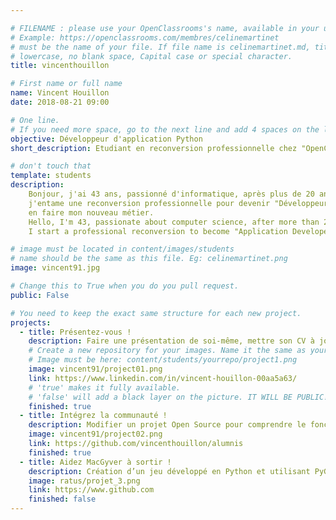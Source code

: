 ```yaml
---

# FILENAME : please use your OpenClassrooms's name, available in your url.
# Example: https://openclassrooms.com/membres/celinemartinet
# must be the name of your file. If file name is celinemartinet.md, title is celinemartinet.
# lowercase, no blank space, Capital case or special character.
title: vincenthouillon

# First name or full name
name: Vincent Houillon
date: 2018-08-21 09:00

# One line.
# If you need more space, go to the next line and add 4 spaces on the left, as in 'description'.
objective: Développeur d'application Python
short_description: Etudiant en reconversion professionnelle chez "OpenClassrooms" pour devenir "développeur d'application - Python".

# don't touch that
template: students
description:
    Bonjour, j'ai 43 ans, passionné d'informatique, après plus de 20 ans de métier dans le domaine de la maintenance bâtimentaire,
    j'entame une reconversion professionnelle pour devenir "Développeur d'application - Python". Je souhaite donc à terme pouvoir 
    en faire mon nouveau métier.
    Hello, I'm 43, passionate about computer science, after more than 20 years of work in the field of building maintenance, 
    I start a professional reconversion to become "Application Developer - Python". So I hope to eventually make my new job.

# image must be located in content/images/students
# name should be the same as this file. Eg: celinemartinet.png
image: vincent91.jpg

# Change this to True when you do you pull request.
public: False

# You need to keep the exact same structure for each new project.
projects:
  - title: Présentez-vous !
    description: Faire une présentation de soi-même, mettre son CV à jour et s'inscrire et créer un profil sur LinkedIn.
    # Create a new repository for your images. Name it the same as your nickname and profile picture.
    # Image must be here: content/students/yourrepo/project1.png
    image: vincent91/project01.png
    link: https://www.linkedin.com/in/vincent-houillon-00aa5a63/
    # 'true' makes it fully available.
    # 'false' will add a black layer on the picture. IT WILL BE PUBLIC!
    finished: true
  - title: Intégrez la communauté !
    description: Modifier un projet Open Source pour comprendre le fonctionnement de Git, de Github et des pull requests. 
    image: vincent91/project02.png
    link: https://github.com/vincenthouillon/alumnis
    finished: true
  - title: Aidez MacGyver à sortir !
    description: Création d’un jeu développé en Python et utilisant PyGame.
    image: ratus/projet_3.png
    link: https://www.github.com
    finished: false
---
```

